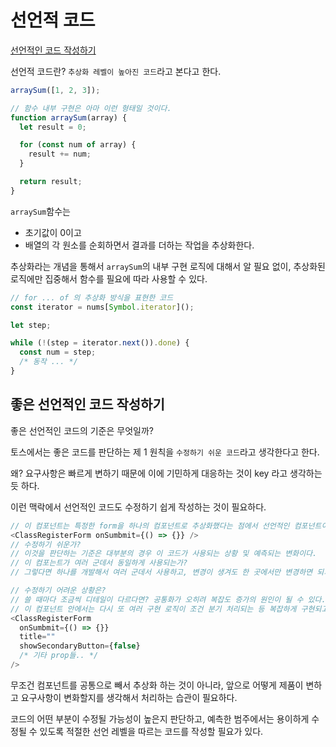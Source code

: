 # 선언적 코드

[선언적인 코드 작성하기](https://toss.tech/article/frontend-declarative-code)

선언적 코드란? `추상화 레벨이 높아진 코드`라고 본다고 한다.

```javascript
arraySum([1, 2, 3]);

// 함수 내부 구현은 아마 이런 형태일 것이다.
function arraySum(array) {
  let result = 0;

  for (const num of array) {
    result += num;
  }

  return result;
}
```

`arraySum`함수는

- 초기값이 0이고
- 배열의 각 원소를 순회하면서 결과를 더하는 작업을 추상화한다.

추상화라는 개념을 통해서 `arraySum`의 내부 구현 로직에 대해서 알 필요 없이, 추상화된 로직에만 집중해서 함수를 필요에 따라 사용할 수 있다.

```javascript
// for ... of 의 추상화 방식을 표현한 코드
const iterator = nums[Symbol.iterator]();

let step;

while (!(step = iterator.next()).done) {
  const num = step;
  /* 동작 ... */
}
```

## 좋은 선언적인 코드 작성하기

좋은 선언적인 코드의 기준은 무엇일까?

토스에서는 좋은 코드를 판단하는 제 1 원칙을 `수정하기 쉬운 코드`라고 생각한다고 한다.

왜? 요구사항은 빠르게 변하기 때문에 이에 기민하게 대응하는 것이 key 라고 생각하는 듯 하다.

이런 맥락에서 선언적인 코드도 수정하기 쉽게 작성하는 것이 필요하다.

```javascript
// 이 컴포넌트는 특정한 form을 하나의 컴포넌트로 추상화했다는 점에서 선언적인 컴포넌트이다.
<ClassRegisterForm onSumbmit={() => {}} />
// 수정하기 쉬운가?
// 이것을 판단하는 기준은 대부분의 경우 이 코드가 사용되는 상황 및 예측되는 변화이다.
// 이 컴포는트가 여러 군데서 동일하게 사용되는가?
// 그렇다면 하나를 개발해서 여러 군데서 사용하고, 변경이 생겨도 한 곳에서만 변경하면 되기 떄문에 수정을 빠르게 반영할 수 있다.

// 수정하기 어려운 상황은?
// 쓸 때마다 조금씩 디테일이 다르다면? 공통화가 오히려 복잡도 증가의 원인이 될 수 있다.
// 이 컴포넌트 안에서는 다시 또 여러 구현 로직이 조건 분기 처리되는 등 복잡하게 구현되고, 사용하는 인터페이스도 복잡해서 사용하는 것도 불편하다.
<ClassRegisterForm
  onSumbmit={() => {}}
  title=""
  showSecondaryButton={false}
  /* 기타 prop들.. */
/>

```

무조건 컴포넌트를 공통으로 빼서 추상화 하는 것이 아니라, 앞으로 어떻게 제품이 변하고 요구사항이 변화할지를 생각해서 처리하는 습관이 필요하다.

코드의 어떤 부분이 수정될 가능성이 높은지 판단하고, 예측한 범주에서는 용이하게 수정될 수 있도록 적절한 선언 레벨을 따르는 코드를 작성할 필요가 있다.
